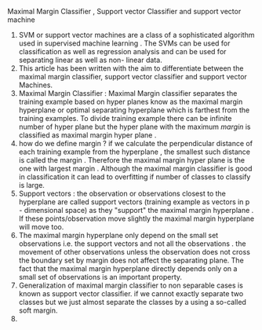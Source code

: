 Maximal Margin Classifier , Support vector Classifier and support vector machine

1. SVM or support vector machines are a class of a sophisticated algorithm used in supervised machine learning . The SVMs can be used for classification as well as regression analysis and can be used for separating linear as well as non- linear data.
2. This article has been written with the aim to differentiate between the maximal margin classifier, support vector classifier and support vector Machines.  
3. Maximal Margin Classifier : Maximal Margin classifier separates the training example  based on hyper planes know as the maximal margin hyperplane or optimal separating hyperplane which is farthest from the training examples. To divide training example there can be infinite number of hyper plane but the hyper plane with the maximum *margin* is classified as maximal margin hyper plane . 
4. how do we define margin ? if we calculate the perpendicular distance of each training example from the hyperplane , the smallest such distance is called the margin . Therefore the maximal margin hyper plane is the one with largest margin . Although the maximal margin classifier is good in classification it can lead to overfitting if number of classes to classify is large.
5. Support vectors :  the observation or observations closest to the hyperplane are called support vectors (training example as vectors in p - dimensional space) as they "support" the maximal margin hyperplane . If these points/observation move slightly the maximal margin hyperplane will move too.
6. The maximal margin hyperplane only depend on the small set observations i.e. the support vectors and not all the observations . the movement of other observations unless the observation does not cross the boundary set by margin does not affect the separating plane. The fact that the maximal margin hyperplane directly depends only on a small set of observations is an important property.
7. Generalization of maximal margin classifier to non separable cases is known as support vector classifier. if we cannot exactly separate two classes but we just almost separate the classes by a using a so-called soft margin.
8. 

